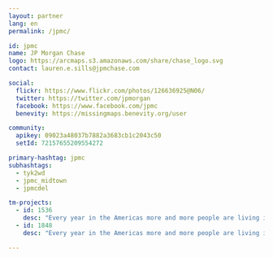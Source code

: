 ```yaml
---
layout: partner
lang: en
permalink: /jpmc/

id: jpmc
name: JP Morgan Chase
logo: https://arcmaps.s3.amazonaws.com/share/chase_logo.svg
contact: lauren.e.sills@jpmchase.com

social:
  flickr: https://www.flickr.com/photos/126636925@N06/
  twitter: https://twitter.com/jpmorgan
  facebook: https://www.facebook.com/jpmc
  benevity: https://missingmaps.benevity.org/user

community:
  apikey: 09023a48037b7882a3683cb1c2043c50
  setId: 72157655209554272

primary-hashtag: jpmc
subhashtags:
  - tyk2wd
  - jpmc_midtown
  - jpmcdel

tm-projects:
  - id: 1536
    desc: "Every year in the Americas more and more people are living in conditions of vulnerability to natural hazards and climate change. To help reduce disaster risk and enhance community resilience in the region, the American Red Cross is working with Red Cross partners in Central America, South America, and the Caribbean to address local hazards and vulnerabilities in dozens of disaster-prone communities."
  - id: 1848
    desc: "Every year in the Americas more and more people are living in conditions of vulnerability to natural hazards and climate change. To help reduce disaster risk and enhance community resilience in the region, the American Red Cross is working with Red Cross partners in the Bahamas, Belize, Colombia, Costa Rica, Ecuador, El Salvador, Guyana, Honduras, Jamaica, Nicaragua, Panama and Peru to address local hazards and vulnerabilities in dozens of disaster-prone communities."

---
```

